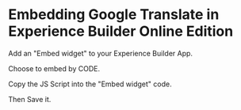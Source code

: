 # Embedding Google Translate in Experience Builder Online Edition

Add an "Embed widget" to your Experience Builder App.

Choose to embed by CODE.

Copy the JS Script into the "Embed widget" code.

Then Save it.
